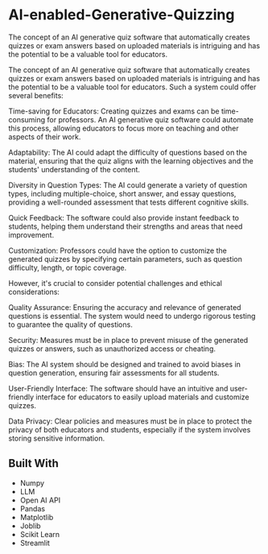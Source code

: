 # AI-enabled-Generative-Quizzing
The concept of an AI generative quiz software that automatically creates quizzes or exam answers based on uploaded materials is intriguing and has the potential to be a valuable tool for educators.

The concept of an AI generative quiz software that automatically creates quizzes or exam answers based on uploaded materials is intriguing and has the potential to be a valuable tool for educators. Such a system could offer several benefits:

Time-saving for Educators: Creating quizzes and exams can be time-consuming for professors. An AI generative quiz software could automate this process, allowing educators to focus more on teaching and other aspects of their work.

Adaptability: The AI could adapt the difficulty of questions based on the material, ensuring that the quiz aligns with the learning objectives and the students' understanding of the content.

Diversity in Question Types: The AI could generate a variety of question types, including multiple-choice, short answer, and essay questions, providing a well-rounded assessment that tests different cognitive skills.

Quick Feedback: The software could also provide instant feedback to students, helping them understand their strengths and areas that need improvement.

Customization: Professors could have the option to customize the generated quizzes by specifying certain parameters, such as question difficulty, length, or topic coverage.

However, it's crucial to consider potential challenges and ethical considerations:

Quality Assurance: Ensuring the accuracy and relevance of generated questions is essential. The system would need to undergo rigorous testing to guarantee the quality of questions.

Security: Measures must be in place to prevent misuse of the generated quizzes or answers, such as unauthorized access or cheating.

Bias: The AI system should be designed and trained to avoid biases in question generation, ensuring fair assessments for all students.

User-Friendly Interface: The software should have an intuitive and user-friendly interface for educators to easily upload materials and customize quizzes.

Data Privacy: Clear policies and measures must be in place to protect the privacy of both educators and students, especially if the system involves storing sensitive information.

## Built With
- Numpy
- LLM
- Open AI API
- Pandas
- Matplotlib
- Joblib
- Scikit Learn
- Streamlit


